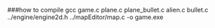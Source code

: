 ###how to compile
gcc game.c plane.c plane_bullet.c alien.c bullet.c ../engine/engine2d.h ../mapEditor/map.c -o game.exe
